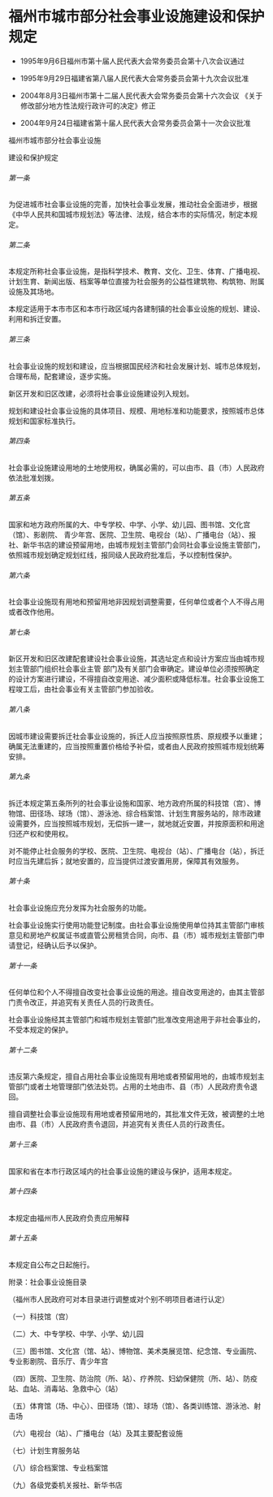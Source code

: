 # 福州市城市部分社会事业设施建设和保护规定

- 1995年9月6日福州市第十届人民代表大会常务委员会第十八次会议通过

- 1995年9月29日福建省第八届人民代表大会常务委员会第十九次会议批准

- 2004年8月3日福州市第十二届人民代表大会常务委员会第十六次会议 《关于修改部分地方性法规行政许可的决定》修正

- 2004年9月24日福建省第十届人民代表大会常务委员会第十一次会议批准

<!-- INFO END -->

福州市城市部分社会事业设施

建设和保护规定

###### 第一条

为促进城市社会事业设施的完善，加快社会事业发展，推动社会全面进步，根据《中华人民共和国城市规划法》等法律、法规，结合本市的实际情况，制定本规定。

###### 第二条

本规定所称社会事业设施，是指科学技术、教育、文化、卫生、体育、广播电视、计划生育、新闻出版、档案等单位直接为社会服务的公益性建筑物、构筑物、附属设施及其场地。

本规定适用于本市市区和本市行政区域内各建制镇的社会事业设施的规划、建设、利用和拆迁安置。

###### 第三条

社会事业设施的规划和建设，应当根据国民经济和社会发展计划、城市总体规划，合理布局，配套建设，逐步实施。

新区开发和旧区改建，必须将社会事业设施建设列入规划。

规划和建设社会事业设施的具体项目、规模、用地标准和功能要求，按照城市总体规划和国家标准执行。

###### 第四条

社会事业设施建设用地的土地使用权，确属必需的，可以由市、县（市）人民政府依法批准划拨。

###### 第五条

国家和地方政府所属的大、中专学校、中学、小学、幼儿园、图书馆、文化宫（馆）、影剧院、 青少年宫、医院、卫生院、电视台（站）、广播电台（站）、报社、新华书店的建设预留用地，由城市规划主管部门会同社会事业设施主管部门，依照城市规划确定规划红线，报同级人民政府批准后，予以控制性保护。

###### 第六条

社会事业设施现有用地和预留用地非因规划调整需要，任何单位或者个人不得占用或者改作他用。

###### 第七条

新区开发和旧区改建配套建设社会事业设施，其选址定点和设计方案应当由城市规划主管部门组织社会事业主管 部门及有关部门会审确定。建设单位必须按照确定的设计方案进行建设，不得擅自改变用途、减少面积或降低标准。社会事业设施工程竣工后，由社会事业有关主管部门参加验收。

###### 第八条

因城市建设需要拆迁社会事业设施的，拆迁人应当按照原性质、原规模予以重建；确属无法重建的，应当按照重置价格给予补偿，或者由人民政府按照城市规划统筹安排。

###### 第九条

拆迁本规定第五条所列的社会事业设施和国家、地方政府所属的科技馆（宫）、博物馆、田径场、球场（馆）、游泳池、综合档案馆、计划生育服务站的，除市政建设需要外，应当按照城市规划，无偿拆一建一，就地就近安置，并按原面积和用途归还产权和使用权。

对不能停止社会服务的学校、医院、卫生院、电视台（站）、广播电台（站），拆迁时应当先建后拆；就地安置的，应当提供过渡安置用房，保障其有效服务。

###### 第十条

社会事业设施应充分发挥为社会服务的功能。

社会事业设施实行使用功能登记制度。由社会事业设施使用单位持其主管部门审核意见和房地产权属证书或直管公房租赁合同，向市、县（市）城市规划主管部门申请登记，经确认后予以保护。

###### 第十一条

任何单位和个人不得擅自改变社会事业设施的用途。擅自改变用途的，由其主管部门责令改正，并追究有关责任人员的行政责任。

社会事业设施经其主管部门和城市规划主管部门批准改变用途用于非社会事业的，不受本规定的保护。

###### 第十二条

违反第六条规定，擅自占用社会事业设施现有用地或者预留用地的，由城市规划主管部门或者土地管理部门依法处罚。占用的土地由市、县（市）人民政府责令退回。

擅自调整社会事业设施现有用地或者预留用地的，其批准文件无效，被调整的土地由市、县（市）人民政府责令退回，并追究有关责任人员的行政责任。

###### 第十三条

国家和省在本市行政区域内的社会事业设施的建设与保护，适用本规定。

###### 第十四条

本规定由福州市人民政府负责应用解释

###### 第十五条

本规定自公布之日起施行。

附录：社会事业设施目录

（福州市人民政府可对本目录进行调整或对个别不明项目者进行认定）

（一）科技馆（宫）

（二）大、中专学校、中学、小学、幼儿园

（三）图书馆、文化宫（馆、站）、博物馆、美术类展览馆、纪念馆、专业画院、专业影剧院、音乐厅、青少年宫

（四）医院、卫生院、防治院（所、站）、疗养院、妇幼保健院（所、站）、防疫站、血站、消毒站、急救中心（站）

（五）体育馆（场、中心）、田径场（馆）、球场（馆）、各类训练馆、游泳池、射击场

（六）电视台（站）、广播电台（站）及其主要配套设施

（七）计划生育服务站

（八）综合档案馆、专业档案馆

（九）各级党委机关报社、新华书店
